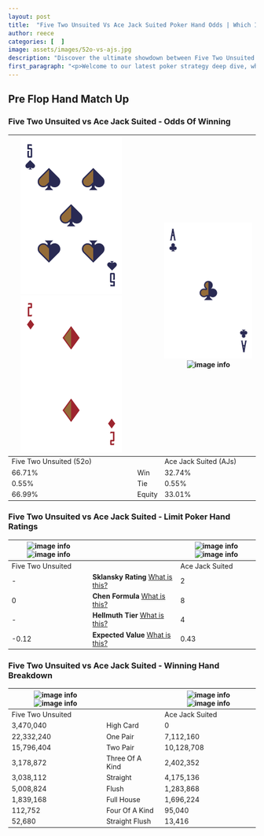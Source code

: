 ```yaml
---
layout: post
title:  "Five Two Unsuited Vs Ace Jack Suited Poker Hand Odds | Which Is The Better Hand In Poker? A Complete Guide"
author: reece
categories: [  ]
image: assets/images/52o-vs-ajs.jpg
description: "Discover the ultimate showdown between Five Two Unsuited and Ace Jack Suited in poker! Uncover the odds, strategies, and scenarios where one hand triumphs over the other. Get ready to up your poker game with this thrilling analysis."
first_paragraph: "<p>Welcome to our latest poker strategy deep dive, where we're pitting two distinct hands against each other in a high-stakes showdown: Five Two Unsuited vs Ace Jack Suited.</p><p>In the dynamic world of poker, every decision counts, and knowing which hand holds the upper hand is key to your success at the table.</p><p>In this article, we'll dissect these two hands, explore the scenarios where one dominates the other, and equip you with the knowledge to make strategic choices that can tip the odds in your favor.</p><p>Get ready to unravel the intriguing dynamics of these poker hands and elevate your game to new heights.</p>"
---
```




[comment]: # (sp0)

## Pre Flop Hand Match Up

<div class="table hand-ratings" markdown="1"> 



### Five Two Unsuited vs Ace Jack Suited - Odds Of Winning


    
| ![image info](assets/images/hand1/5.png) ![image info](assets/images/hand1/2o.png) |  | ![image info](assets/images/hand2/a.png) ![image info](assets/images/hand2/js.png) |
| -------- | -------- | -------- |
| Five Two Unsuited (52o) |  | Ace Jack Suited (AJs) |
| 66.71% | Win | 32.74% |
| 0.55% | Tie | 0.55% |
| 66.99% | Equity | 33.01% |




[comment]: # (sp1)



### Five Two Unsuited vs Ace Jack Suited - Limit Poker Hand Ratings


    
| ![image info](https://www.riverpairs.com/assets/images/hand1/5.png) ![image info](https://www.riverpairs.com/assets/images/hand1/2o.png) |  | ![image info](https://www.riverpairs.com/assets/images/hand2/a.png) ![image info](https://www.riverpairs.com/assets/images/hand2/js.png) |
| -------- | -------- | -------- |
| Five Two Unsuited |  | Ace Jack Suited |
| - | **Sklansky Rating** [What is this?](/sklansky-rating-explained) | 2 |
| 0 | **Chen Formula** [What is this?](/chen-formula-explained) | 8 |
| - | **Hellmuth Tier** [What is this?](/Hellmuth-tier-explained) | 4 |
| -0.12 | **Expected Value** [What is this?](/expected-value-explained) | 0.43 |




[comment]: # (sp2)



### Five Two Unsuited vs Ace Jack Suited - Winning Hand Breakdown


    
| ![image info](https://www.riverpairs.com/assets/images/hand1/5.png) ![image info](https://www.riverpairs.com/assets/images/hand1/2o.png) |  | ![image info](https://www.riverpairs.com/assets/images/hand2/a.png) ![image info](https://www.riverpairs.com/assets/images/hand2/js.png) |
| -------- | -------- | -------- |
| Five Two Unsuited |  | Ace Jack Suited |
| 3,470,040 | High Card | 0 |
| 22,332,240 | One Pair | 7,112,160 |
| 15,796,404 | Two Pair | 10,128,708 |
| 3,178,872 | Three Of A Kind | 2,402,352 |
| 3,038,112 | Straight | 4,175,136 |
| 5,008,824 | Flush | 1,283,868 |
| 1,839,168 | Full House | 1,696,224 |
| 112,752 | Four Of A Kind | 95,040 |
| 52,680 | Straight Flush | 13,416 |




[comment]: # (sp3)



</div>

[comment]: # (sp4)



[comment]: # (sp5)

